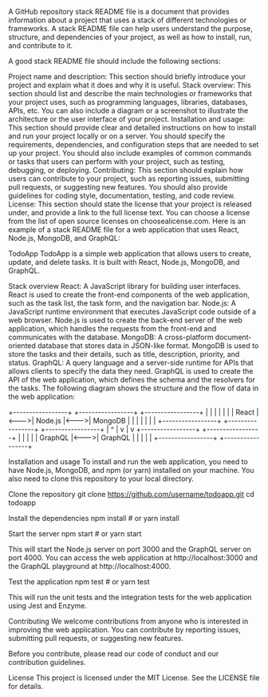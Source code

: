 A GitHub repository stack README file is a document that provides information about a project that uses a stack of different technologies or frameworks. A stack README file can help users understand the purpose, structure, and dependencies of your project, as well as how to install, run, and contribute to it.

A good stack README file should include the following sections:

Project name and description: This section should briefly introduce your project and explain what it does and why it is useful.
Stack overview: This section should list and describe the main technologies or frameworks that your project uses, such as programming languages, libraries, databases, APIs, etc. You can also include a diagram or a screenshot to illustrate the architecture or the user interface of your project.
Installation and usage: This section should provide clear and detailed instructions on how to install and run your project locally or on a server. You should specify the requirements, dependencies, and configuration steps that are needed to set up your project. You should also include examples of common commands or tasks that users can perform with your project, such as testing, debugging, or deploying.
Contributing: This section should explain how users can contribute to your project, such as reporting issues, submitting pull requests, or suggesting new features. You should also provide guidelines for coding style, documentation, testing, and code review.
License: This section should state the license that your project is released under, and provide a link to the full license text. You can choose a license from the list of open source licenses on choosealicense.com.
Here is an example of a stack README file for a web application that uses React, Node.js, MongoDB, and GraphQL:

TodoApp
TodoApp is a simple web application that allows users to create, update, and delete tasks. It is built with React, Node.js, MongoDB, and GraphQL.

Stack overview
React: A JavaScript library for building user interfaces. React is used to create the front-end components of the web application, such as the task list, the task form, and the navigation bar.
Node.js: A JavaScript runtime environment that executes JavaScript code outside of a web browser. Node.js is used to create the back-end server of the web application, which handles the requests from the front-end and communicates with the database.
MongoDB: A cross-platform document-oriented database that stores data in JSON-like format. MongoDB is used to store the tasks and their details, such as title, description, priority, and status.
GraphQL: A query language and a server-side runtime for APIs that allows clients to specify the data they need. GraphQL is used to create the API of the web application, which defines the schema and the resolvers for the tasks.
The following diagram shows the structure and the flow of data in the web application:

+-----------------+     +-----------------+     +-----------------+
|                 |     |                 |     |                 |
|     React       |<--->|     Node.js     |<--->|    MongoDB      |
|                 |     |                 |     |                 |
+-----------------+     +-----------------+     +-----------------+
       |  ^                      |
       v  |                      v
+-----------------+     +-----------------+
|                 |     |                 |
|     GraphQL     |<--->|     GraphQL     |
|                 |     |                 |
+-----------------+     +-----------------+

Installation and usage
To install and run the web application, you need to have Node.js, MongoDB, and npm (or yarn) installed on your machine. You also need to clone this repository to your local directory.

Clone the repository
git clone https://github.com/username/todoapp.git
cd todoapp

Install the dependencies
npm install # or yarn install

Start the server
npm start # or yarn start

This will start the Node.js server on port 3000 and the GraphQL server on port 4000. You can access the web application at http://localhost:3000 and the GraphQL playground at http://localhost:4000.

Test the application
npm test # or yarn test

This will run the unit tests and the integration tests for the web application using Jest and Enzyme.

Contributing
We welcome contributions from anyone who is interested in improving the web application. You can contribute by reporting issues, submitting pull requests, or suggesting new features.

Before you contribute, please read our code of conduct and our contribution guidelines.

License
This project is licensed under the MIT License. See the LICENSE file for details.
